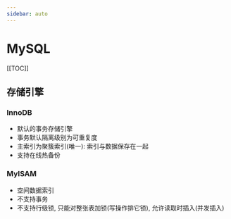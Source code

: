 ```yaml
---
sidebar: auto
---
```


# MySQL

[[TOC]]

## 存储引擎

### InnoDB

- 默认的事务存储引擎
- 事务默认隔离级别为可重复度
- 主索引为聚簇索引(唯一): 索引与数据保存在一起
- 支持在线热备份

### MyISAM

- 空间数据索引
- 不支持事务
- 不支持行级锁, 只能对整张表加锁(写操作排它锁), 允许读取时插入(并发插入)
